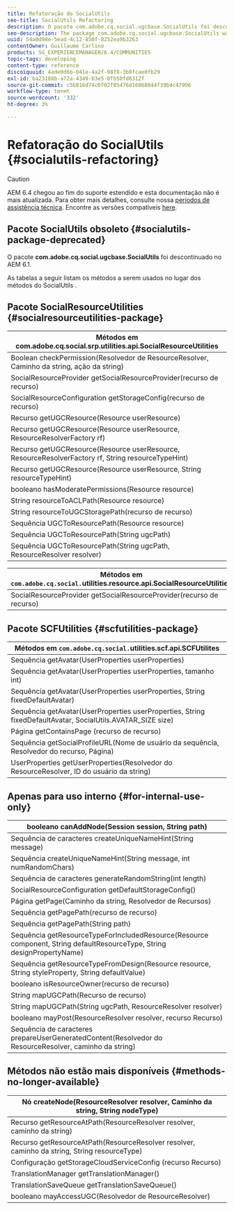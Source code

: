 ```yaml
---
title: Refatoração do SocialUtils
seo-title: SocialUtils Refactoring
description: O pacote com.adobe.cq.social.ugcbase.SocialUtils foi descontinuado no AEM 6.1
seo-description: The package com.adobe.cq.social.ugcbase.SocialUtils was deprecated in AEM 6.1
uuid: 54a0d98e-5ead-4c12-850f-8252ea9b3263
contentOwner: Guillaume Carlino
products: SG_EXPERIENCEMANAGER/6.4/COMMUNITIES
topic-tags: developing
content-type: reference
discoiquuid: 4ade0d6b-041e-4a2f-98f8-3b8fcae0fb29
exl-id: ba23188b-a72a-4349-b3e5-0fb50fd6312f
source-git-commit: c5b816d74c6f02f85476d16868844f39b4c47996
workflow-type: tm+mt
source-wordcount: '332'
ht-degree: 3%

---
```


# Refatoração do SocialUtils {#socialutils-refactoring}

>[!CAUTION]
>
>AEM 6.4 chegou ao fim do suporte estendido e esta documentação não é mais atualizada. Para obter mais detalhes, consulte nossa [períodos de assistência técnica](https://helpx.adobe.com/br/support/programs/eol-matrix.html). Encontre as versões compatíveis [here](https://experienceleague.adobe.com/docs/).

## Pacote SocialUtils obsoleto {#socialutils-package-deprecated}

O pacote **com.adobe.cq.social.ugcbase.SocialUtils** foi descontinuado no AEM 6.1.

As tabelas a seguir listam os métodos a serem usados no lugar dos métodos do SocialUtils .

## Pacote SocialResourceUtilities  {#socialresourceutilities-package}

| Métodos em com.adobe.cq.social.srp.utilities.api.SocialResourceUtilities |
|---|
| Boolean checkPermission(Resolvedor de ResourceResolver, Caminho da string, ação da string) |  |
| SocialResourceProvider getSocialResourceProvider(recurso de recurso) |  |
| SocialResourceConfiguration getStorageConfig(recurso de recurso) |  |
| Recurso getUGCResource(Resource userResource) |  |
| Recurso getUGCResource(Resource userResource, ResourceResolverFactory rf) | novo |
| Recurso getUGCResource(Resource userResource, ResourceResolverFactory rf, String resourceTypeHint) | novo |
| Recurso getUGCResource(Resource userResource, String resourceTypeHint) |  |
| booleano hasModeratePermissions(Resource resource) |  |
| String resourceToACLPath(Resource resource) |  |
| String resourceToUGCStoragePath(recurso de recurso) | substitui String resourceToUGCPath(Resource resource) |
| Sequência UGCToResourcePath(Resource resource) |  |
| Sequência UGCToResourcePath(String ugcPath) | assinatura do método alterada |
| Sequência UGCToResourcePath(String ugcPath, ResourceResolver resolver) | novo |

| Métodos em `com.adobe.cq.social.`utilities.resource.api.SocialResourceUtilities |
|---|
| SocialResourceProvider getSocialResourceProvider(recurso de recurso) | substitui SocialResourceProvider getConfizedProvider(recurso de recurso) |

## Pacote SCFUtilities {#scfutilities-package}

| Métodos em `com.adobe.cq.social.`utilities.scf.api.SCFUtilites |
|---|
| Sequência getAvatar(UserProperties userProperties) |
| Sequência getAvatar(UserProperties userProperties, tamanho int) |
| Sequência getAvatar(UserProperties userProperties, String fixedDefaultAvatar) |
| Sequência getAvatar(UserProperties userProperties, String fixedDefaultAvatar, SocialUtils.AVATAR_SIZE size) |
| Página getContainsPage (recurso de recurso) |
| Sequência getSocialProfileURL(Nome de usuário da sequência, Resolvedor do recurso, Página) |
| UserProperties getUserProperties(Resolvedor do ResourceResolver, ID do usuário da string) |

## Apenas para uso interno {#for-internal-use-only}

| booleano canAddNode(Session session, String path) |
|---|
| Sequência de caracteres createUniqueNameHint(String message) |
| Sequência createUniqueNameHint(String message, int numRandomChars) |
| Sequência de caracteres generateRandomString(int length) |
| SocialResourceConfiguration getDefaultStorageConfig() |
| Página getPage(Caminho da string, Resolvedor de Recursos) |
| Sequência getPagePath(recurso de recurso) |
| Sequência getPagePath(String path) |
| Sequência getResourceTypeForIncludedResource(Resource component, String defaultResourceType, String designPropertyName) |
| Sequência getResourceTypeFromDesign(Resource resource, String styleProperty, String defaultValue) |
| booleano isResourceOwner(recurso de recurso) |
| String mapUGCPath(Recurso de recurso) |
| String mapUGCPath(String ugcPath, ResourceResolver resolver) |
| booleano mayPost(ResourceResolver resolver, recurso Recurso) |
| Sequência de caracteres prepareUserGeneratedContent(Resolvedor do ResourceResolver, caminho da string) |

## Métodos não estão mais disponíveis {#methods-no-longer-available}

| Nó createNode(ResourceResolver resolver, Caminho da string, String nodeType) |
|---|
| Recurso getResourceAtPath(ResourceResolver resolver, caminho da string) |
| Recurso getResourceAtPath(ResourceResolver resolver, caminho da string, String resourceType) |
| Configuração getStorageCloudServiceConfig (recurso Recurso) |
| TranslationManager getTranslationManager() |
| TranslationSaveQueue getTranslationSaveQueue() |
| booleano mayAccessUGC(Resolvedor de ResourceResolver) |
